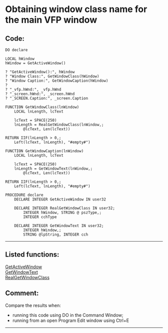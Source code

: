 <link rel="stylesheet" type="text/css" href="../css/win32api.css">  
<link rel="stylesheet" href="https://cdnjs.cloudflare.com/ajax/libs/font-awesome/4.7.0/css/font-awesome.min.css">

# Obtaining window class name for the main VFP window

## Code:
```foxpro  
DO declare

LOCAL hWindow
hWindow = GetActiveWindow()

? "GetActiveWindow():", hWindow
? "Window Class:", GetWindowClass(hWindow)
? "Window Caption:", GetWindowCaption(hWindow)
?
? "_vfp.hWnd:", _vfp.hWnd
? "_screen.hWnd:", _screen.hWnd
? "_SCREEN.Caption:", _screen.Caption

FUNCTION GetWindowClass(lnWindow)
	LOCAL lnLength, lcText

	lcText = SPACE(250)
	lnLength = RealGetWindowClass(lnWindow,;
		@lcText, Len(lcText))

RETURN IIF(lnLength > 0,;
	Left(lcText, lnLength), "#empty#")

FUNCTION GetWindowCaption(lnWindow)
	LOCAL lnLength, lcText

	lcText = SPACE(250)
	lnLength = GetWindowText(lnWindow,;
		@lcText, Len(lcText))

RETURN IIF(lnLength > 0,;
	Left(lcText, lnLength), "#empty#")

PROCEDURE declare
	DECLARE INTEGER GetActiveWindow IN user32

	DECLARE INTEGER RealGetWindowClass IN user32;
		INTEGER hWindow, STRING @ pszType,;
		INTEGER cchType

	DECLARE INTEGER GetWindowText IN user32;
		INTEGER hWindow,;
		STRING @lpString, INTEGER cch  
```  
***  


## Listed functions:
[GetActiveWindow](../libraries/user32/GetActiveWindow.md)  
[GetWindowText](../libraries/user32/GetWindowText.md)  
[RealGetWindowClass](../libraries/user32/RealGetWindowClass.md)  

## Comment:
Compare the results when:  
- running this code using DO in the Command Window;  
- running from an open Program Edit window using Ctrl+E  
  
***  

